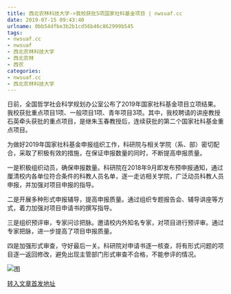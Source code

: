 ```yaml
---
title: 西北农林科技大学->我校获批5项国家社科基金项目 | nwsuaf.cc
date: 2019-07-15 09:43:40
urlname: 0bb54dfbe3b2b1cd56b46c862999b545
tags: 
- nwsuaf.cc
- nwsuaf
- 西北农林科技大学
- 西北农林
- 西农
categories:
- nwsuaf.cc
- 西北农林科技大学
---
```



日前，全国哲学社会科学规划办公室公布了2019年国家社科基金项目立项结果。我校获批重点项目1项、一般项目1项、青年项目3项。其中，我校聘请的讲座教授石英牵头获批的重点项目，是继朱玉春教授后，连续获批的第二个国家社科基金重点项目。

为做好2019年国家社科基金申报组织工作，科研院与相关学院（系、部）密切配合，采取了积极有效的措施，在保证申报数量的同时，不断提高申报质量。

一是积极组织动员，确保申报数量。科研院在2018年9月即发布预申报通知，通过厘清校内各单位符合条件的科教人员名单，逐一走访相关学院，广泛动员科教人员申报，并加强对项目申报的指导。

二是开展多种形式申报辅导，提高申报质量。通过组织专题报告会、辅导讲座等方式，着力加强对项目申请书的撰写指导。

三是组织预评审，专家问诊把脉。邀请校内外知名专家，对项目进行预评审。通过专家把脉，进一步提高了项目申报质量。

四是加强形式审查，守好最后一关。科研院对申请书逐一核查，将有形式问题的项目逐一返回修改，避免出现主管部门形式审查不合格，不能参评的情况。



![图](https://news.nwsuaf.edu.cn/images/content/2019-07/20190713180356708268.png)

[转入文章首发地址](https://news.nwsuaf.edu.cn/xnxw/90943.htm)